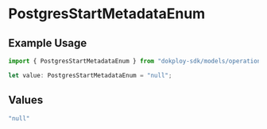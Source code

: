 # PostgresStartMetadataEnum

## Example Usage

```typescript
import { PostgresStartMetadataEnum } from "dokploy-sdk/models/operations";

let value: PostgresStartMetadataEnum = "null";
```

## Values

```typescript
"null"
```